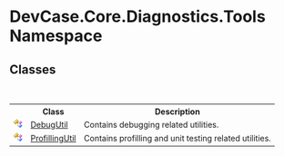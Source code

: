 # DevCase.Core.Diagnostics.Tools Namespace
 




## Classes
&nbsp;<table><tr><th></th><th>Class</th><th>Description</th></tr><tr><td>![Public class](media/pubclass.gif "Public class")</td><td><a href="T_DevCase_Core_Diagnostics_Tools_DebugUtil">DebugUtil</a></td><td>
Contains debugging related utilities.</td></tr><tr><td>![Public class](media/pubclass.gif "Public class")</td><td><a href="T_DevCase_Core_Diagnostics_Tools_ProfillingUtil">ProfillingUtil</a></td><td>
Contains profilling and unit testing related utilities.</td></tr></table>&nbsp;
